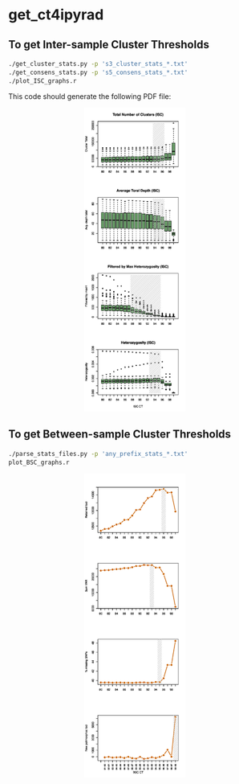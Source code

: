 # get_ct4ipyrad
## To get Inter-sample Cluster Thresholds

```bash
./get_cluster_stats.py -p 's3_cluster_stats_*.txt'
./get_consens_stats.py -p 's5_consens_stats_*.txt'
./plot_ISC_graphs.r
```

This code should generate the following PDF file:

<p align="center" width="100%">
    <img src="/figures/ipyrad_threshold_stats_ISC.jpg" alt="Local Image" width="40%" height="50%">
</p>


## To get Between-sample Cluster Thresholds

```bash
./parse_stats_files.py -p 'any_prefix_stats_*.txt'
plot_BSC_graphs.r
```

<p align="center" width="100%">
    <img src="/figures/ipyrad_threshold_stats_BSC.jpg" alt="Local Image" width="40%" height="50%">
</p>
